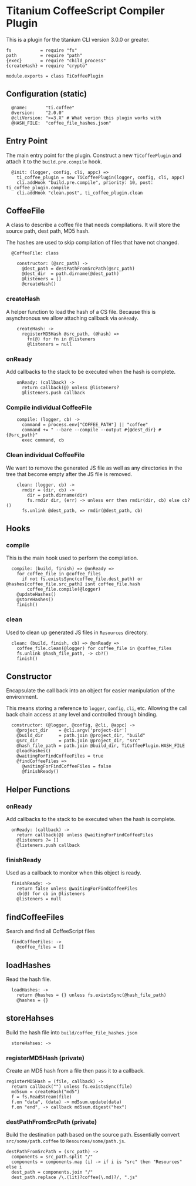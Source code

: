 Titanium CoffeeScript Compiler Plugin
=====================================

This is a plugin for the titanium CLI version 3.0.0 or greater.

    fs           = require "fs"
    path         = require "path"
    {exec}       = require "child_process"
    {createHash} = require "crypto"

    module.exports = class TiCoffeePlugin

## Configuration (static) ##

      @name:       "ti.coffee"
      @version:    "2.0.0"
      @cliVersion: ">=3.X" # What verion this plugin works with
      @HASH_FILE:  "coffee_file_hashes.json"

## Entry Point ##

The main entry point for the plugin. Construct a new `TiCoffeePlugin` and
attach it to the `build.pre.compile` hook.

      @init: (logger, config, cli, appc) =>
        ti_coffee_plugin = new TiCoffeePlugin(logger, config, cli, appc)
        cli.addHook "build.pre.compile", priority: 10, post: ti_coffee_plugin.compile
        cli.addHook "clean.post", ti_coffee_plugin.clean

## CoffeeFile ##

A class to describe a coffee file that needs compilations. It will store the
source path, dest path, MD5 hash.

The hashes are used to skip compilation of files that have not changed.

      @CoffeeFile: class

        constructor: (@src_path) ->
          @dest_path = destPathFromSrcPath(@src_path)
          @dest_dir  = path.dirname(@dest_path)
          @listeners = []
          @createHash()

### createHash ###

A helper function to load the hash of a CS file. Because this is asynchronous
we allow attaching callback via `onReady`.

        createHash: ->
          registerMD5Hash @src_path, (@hash) =>
            fn(@) for fn in @listeners
            @listeners = null

### onReady ###

Add callbacks to the stack to be executed when the hash is complete.

        onReady: (callback) ->
          return callback(@) unless @listeners?
          @listeners.push callback

### Compile individual CoffeeFile ###

        compile: (logger, cb) ->
          command = process.env["COFFEE_PATH"] || "coffee"
          command += " --bare --compile --output #{@dest_dir} #{@src_path}"
          exec command, cb

### Clean individual CoffeeFile ###

We want to remove the generated JS file as well as any directories in the tree
that become empty after the JS file is removed.

        clean: (logger, cb) ->
          rmdir = (dir, cb) ->
            dir = path.dirname(dir)
            fs.rmdir dir, (err) -> unless err then rmdir(dir, cb) else cb?()
          fs.unlink @dest_path, => rmdir(@dest_path, cb)

## Hooks ##

### compile ###

This is the main hook used to perform the compilation.

      compile: (build, finish) => @onReady =>
        for coffee_file in @coffee_files
          if not fs.existsSync(coffee_file.dest_path) or @hashes[coffee_file.src_path] isnt coffee_file.hash
            coffee_file.compile(@logger)
        @updateHashes()
        @storeHashes()
        finish()

### clean ###

Used to clean up generated JS files in `Resources` directory.

      clean: (build, finish, cb) => @onReady =>
        coffee_file.clean(@logger) for coffee_file in @coffee_files
        fs.unlink @hash_file_path, -> cb?()
        finish()

## Constructor ##

Encapsulate the call back into an object for easier manipulation of the
environment.

This means storing a reference to `logger`, `config`, `cli`, etc. Allowing the
call back chain access at any level and controlled through binding.

      constructor: (@logger, @config, @cli, @appc) ->
        @project_dir    = @cli.argv['project-dir']
        @build_dir      = path.join @project_dir, "build"
        @src_dir        = path.join @project_dir, "src"
        @hash_file_path = path.join @build_dir, TiCoffeePlugin.HASH_FILE
        @loadHashes()
        @waitingForFindCoffeeFiles = true
        @findCoffeeFiles =>
          @waitingForFindCoffeeFiles = false
          @finishReady()

## Helper Functions ##

### onReady ###

Add callbacks to the stack to be executed when the hash is complete.

      onReady: (callback) ->
        return callback(@) unless @waitingForFindCoffeeFiles
        @listeners ?= []
        @listeners.push callback

### finishReady ###

Used as a callback to monitor when this object is ready.

      finishReady: ->
        return false unless @waitingForFindCoffeeFiles
        cb(@) for cb in @listeners
        @listeners = null

## findCoffeeFiles ##

Search and find all CoffeeScript files

      findCoffeeFiles: ->
        @coffee_files = []

## loadHashes ##

Read the hash file.

      loadHashes: ->
        return @hashes = {} unless fs.existsSync(@hash_file_path)
        @hashes = {}

## storeHahses ##

Build the hash file into `build/coffee_file_hashes.json`

      storeHahses: ->

### registerMD5Hash (private) ##

Create an MD5 hash from a file then pass it to a callback.

    registerMD5Hash = (file, callback) ->
      return callback("") unless fs.existsSync(file)
      md5sum = createHash("md5")
      f = fs.ReadStream(file)
      f.on "data", (data) -> md5sum.update(data)
      f.on "end", -> callback md5sum.digest("hex")

### destPathFromSrcPath (private) ###

Build the destination path based on the source path. Essentially convert
`src/some/path.coffee` to `Resources/some/path.js`.

    destPathFromSrcPath = (src_path) ->
      components = src_path.split "/"
      components = components.map (i) -> if i is "src" then "Resources" else i
      dest_path = components.join "/"
      dest_path.replace /\.(lit)?coffee(\.md)?/, ".js"
